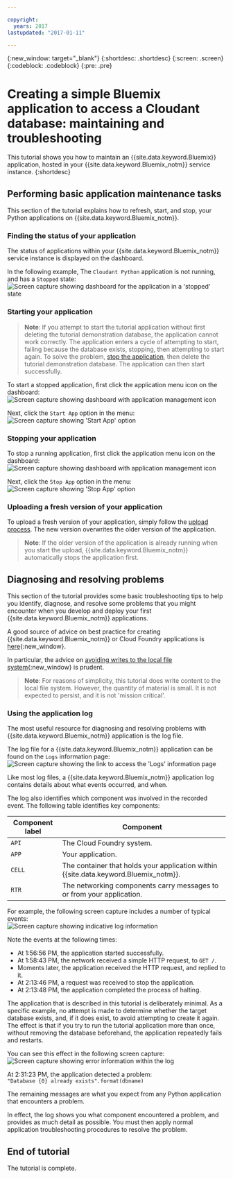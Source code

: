 ```yaml
---

copyright:
  years: 2017
lastupdated: "2017-01-11"

---
```


{:new_window: target="_blank"}
{:shortdesc: .shortdesc}
{:screen: .screen}
{:codeblock: .codeblock}
{:pre: .pre}

<!-- Acrolinx: 2017-01-11 -->

# Creating a simple Bluemix application to access a Cloudant database: maintaining and troubleshooting

This tutorial shows you how to maintain an
{{site.data.keyword.Bluemix}} application,
hosted in your {{site.data.keyword.Bluemix_notm}} service instance.
{:shortdesc}

<div id="maintenance"></div>

## Performing basic application maintenance tasks

This section of the tutorial explains how to refresh,
start,
and stop,
your Python applications on {{site.data.keyword.Bluemix_notm}}.

### Finding the status of your application

The status of applications within your
{{site.data.keyword.Bluemix_notm}} service instance is displayed on the dashboard.

In the following example,
The `Cloudant Python` application is not running,
and has a `Stopped` state:<br/>
![Screen capture showing dashboard for the application in a 'stopped' state](images/img0037.png)

### Starting your application

>   **Note**: If you attempt to start the tutorial application
    without first deleting the tutorial demonstration database,
    the application cannot work correctly.
    The application enters a cycle of attempting to start,
    failing because the database exists,
    stopping,
    then attempting to start again.
    To solve the problem,
    [stop the application](#stopping-your-application),
    then delete the tutorial demonstration database.
    The application can then start successfully.

To start a stopped application,
first click the application menu icon on the dashboard:<br/>
![Screen capture showing dashboard with application management icon](images/img0038.png)

Next,
click the `Start App` option in the menu:<br/>
![Screen capture showing 'Start App' option](images/img0039.png)

### Stopping your application

To stop a running application,
first click the application menu icon on the dashboard:<br/>
![Screen capture showing dashboard with application management icon](images/img0040.png)

Next,
click the `Stop App` option in the menu:<br/>
![Screen capture showing 'Stop App' option](images/img0041.png)

<div id="troubleshooting"></div>

### Uploading a fresh version of your application

To upload a fresh version of your application,
simply follow the [upload process](create_bmxapp_upload.html).
The new version overwrites the older version of the application.

>   **Note**: If the older version of the application is already running when you start the upload,
    {{site.data.keyword.Bluemix_notm}} automatically stops the application first.

## Diagnosing and resolving problems

This section of the tutorial provides some basic troubleshooting tips to help
you identify,
diagnose,
and resolve some problems that you might encounter when you develop and deploy
your first {{site.data.keyword.Bluemix_notm}} applications.

A good source of advice on best practice for creating {{site.data.keyword.Bluemix_notm}} or
Cloud Foundry applications is
[here](https://docs.cloudfoundry.org/devguide/deploy-apps/prepare-to-deploy.html){:new_window}.

In particular,
the advice on
[avoiding writes to the local file system](https://docs.cloudfoundry.org/devguide/deploy-apps/prepare-to-deploy.html#filesystem){:new_window}
is prudent.

>   **Note**: For reasons of simplicity,
    this tutorial does write content to the local file system.
    However,
    the quantity of material is small.
    It is not expected to persist,
    and it is not 'mission critical'.

### Using the application log

The most useful resource for diagnosing and resolving problems with
{{site.data.keyword.Bluemix_notm}} application is the log file.

The log file for a {{site.data.keyword.Bluemix_notm}} application can be found on the `Logs` information page:<br/>
![Screen capture showing the link to access the 'Logs' information page](images/img0042.png)

Like most log files,
a {{site.data.keyword.Bluemix_notm}} application log contains details about what events occurred,
and when.

The log also identifies which component was involved in the recorded event.
The following table identifies key components:

Component label | Component
----------------|----------
`API`           | The Cloud Foundry system.
`APP`           | Your application.
`CELL`          | The container that holds your application within {{site.data.keyword.Bluemix_notm}}.
`RTR`           | The networking components carry messages to or from your application.

For example,
the following screen capture includes a number of typical events:<br/>
![Screen capture showing indicative log information](images/img0043.png)

Note the events at the following times:

-   At 1:56:56 PM, the application started successfully.
-   At 1:58:43 PM, the network received a simple HTTP request, to `GET /`.
-   Moments later, the application received the HTTP request, and replied to it.
-   At 2:13:46 PM, a request was received to stop the application.
-   At 2:13:48 PM, the application completed the process of halting.

The application that is described in this tutorial is deliberately minimal.
As a specific example,
no attempt is made to determine whether the target database exists,
and,
if it does exist,
to avoid attempting to create it again.
The effect is that if you try to run the tutorial application more than once,
without removing the database beforehand,
the application repeatedly fails and restarts.

You can see this effect in the following screen capture:<br/>
![Screen capture showing error information within the log](images/img0044.png)

At 2:31:23 PM,
the application detected a problem:<br/>
`"Database {0} already exists".format(dbname)`

The remaining messages are what you expect from any Python application that encounters a problem.

In effect,
the log shows you what component encountered a problem,
and provides as much detail as possible.
You must then apply normal application troubleshooting procedures to resolve the problem.

## End of tutorial

The tutorial is complete.